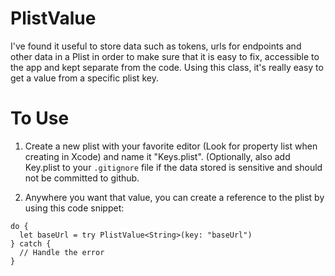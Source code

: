 # PlistValue

I've found it useful to store data such as tokens, urls for endpoints and other data in a Plist in order to make sure that it is easy to fix, accessible to the app and kept separate from the code. Using this class, it's really easy to get a value from a specific plist key.

# To Use
1. Create a new plist with your favorite editor (Look for property list when creating in Xcode) and name it "Keys.plist".  (Optionally, also add Key.plist to your `.gitignore` file if the data stored is sensitive and should not be committed to github.

2. Anywhere you want that value, you can create a reference to the plist by using this code snippet:
```
do {
  let baseUrl = try PlistValue<String>(key: "baseUrl")
} catch {
  // Handle the error
}
```
